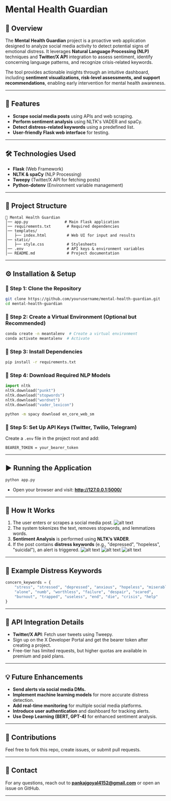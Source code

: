 # Mental Health Guardian

## 📌 Overview
The **Mental Health Guardian** project is a proactive web application designed to analyze social media activity to detect potential signs of emotional distress. It leverages **Natural Language Processing (NLP)** techniques and **Twitter/X API** integration to assess sentiment, identify concerning language patterns, and recognize crisis-related keywords.

The tool provides actionable insights through an intuitive dashboard, including **sentiment visualizations, risk-level assessments, and support recommendations**, enabling early intervention for mental health awareness.

---

## 🚀 Features
- **Scrape social media posts** using APIs and web scraping.
- **Perform sentiment analysis** using NLTK's VADER and spaCy.
- **Detect distress-related keywords** using a predefined list.
- **User-friendly Flask web interface** for testing.

---

## 🛠️ Technologies Used
- **Flask** (Web Framework)
- **NLTK & spaCy** (NLP Processing)
- **Tweepy** (Twitter/X API for fetching posts)
- **Python-dotenv** (Environment variable management)

---

## 📂 Project Structure
```
📁 Mental Health Guardian
│── app.py                # Main Flask application
│── requirements.txt       # Required dependencies
│── templates/
│   ├── index.html         # Web UI for input and results
│── static/
│   ├── style.css          # Stylesheets
│── .env                   # API keys & environment variables
│── README.md              # Project documentation
```

---

## ⚙️ Installation & Setup

### 🔹 Step 1: Clone the Repository
```bash
git clone https://github.com/yourusername/mental-health-guardian.git
cd mental-health-guardian
```

### 🔹 Step 2: Create a Virtual Environment (Optional but Recommended)
```bash
conda create -n meantalenv  # Create a virtual environment
conda activate meantalenv  # Activate
```

### 🔹 Step 3: Install Dependencies
```bash
pip install -r requirements.txt
```

### 🔹 Step 4: Download Required NLP Models
```python
import nltk
nltk.download("punkt")
nltk.download("stopwords")
nltk.download("wordnet")
nltk.download("vader_lexicon")
```
```bash
python -m spacy download en_core_web_sm
```

### 🔹 Step 5: Set Up API Keys (Twitter, Twilio, Telegram)
Create a `.env` file in the project root and add:
```env
BEARER_TOKEN = your_bearer_token
```

---

## ▶️ Running the Application
```bash
python app.py
```
- Open your browser and visit: **http://127.0.0.1:5000/**

---

## 🚨 How It Works
1. The user enters or scrapes a social media post.
   ![alt text](<Screenshot 2025-03-30 005103.png>)
2. The system tokenizes the text, removes stopwords, and lemmatizes words.
3. **Sentiment Analysis** is performed using **NLTK’s VADER**.
4. If the post contains **distress keywords** (e.g., "depressed", "hopeless", "suicidal"), an alert is triggered.
   ![alt text](<Screenshot 2025-03-30 005232.png>)
   ![alt text](<Screenshot 2025-03-30 005256.png>)
   ![alt text](<Screenshot 2025-03-30 005322.png>)

---

## 📜 Example Distress Keywords
```python
concern_keywords = {
    "stress", "stressed", "depressed", "anxious", "hopeless", "miserable",
    "alone", "numb", "worthless", "failure", "despair", "scared",
    "burnout", "trapped", "useless", "end", "die", "crisis", "help"
}
```

---

## 📌 API Integration Details
- **Twitter/X API**: Fetch user tweets using Tweepy.
- Sign up on the X Developer Portal and get the bearer token after creating a project.
- Free-tier has limited requests, but higher quotas are available in premium and paid plans.

---

## 💡 Future Enhancements
- **Send alerts via social media DMs.**
- **Implement machine learning models** for more accurate distress detection.
- **Add real-time monitoring** for multiple social media platforms.
- **Introduce user authentication** and dashboard for tracking alerts.
- **Use Deep Learning (BERT, GPT-4)** for enhanced sentiment analysis.

---

## 🤝 Contributions
Feel free to fork this repo, create issues, or submit pull requests.

---

## 📧 Contact
For any questions, reach out to **pankajgoyal4152@gmail.com** or open an issue on GitHub.

---

